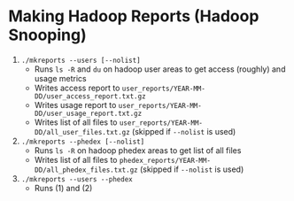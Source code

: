 # Making Hadoop Reports (Hadoop Snooping)

1. `./mkreports --users [--nolist]`
    - Runs `ls -R` and `du` on hadoop user areas to get access (roughly) and usage metrics
    - Writes access report to `user_reports/YEAR-MM-DD/user_access_report.txt.gz`
    - Writes usage report to `user_reports/YEAR-MM-DD/user_usage_report.txt.gz`
    - Writes list of all files to `user_reports/YEAR-MM-DD/all_user_files.txt.gz` (skipped if `--nolist` is used)
2. `./mkreports --phedex [--nolist]`
    - Runs `ls -R` on hadoop phedex areas to get list of all files
    - Writes list of all files to `phedex_reports/YEAR-MM-DD/all_phedex_files.txt.gz` (skipped if `--nolist` is used)
3. `./mkreports --users --phedex`
    - Runs (1) and (2)
